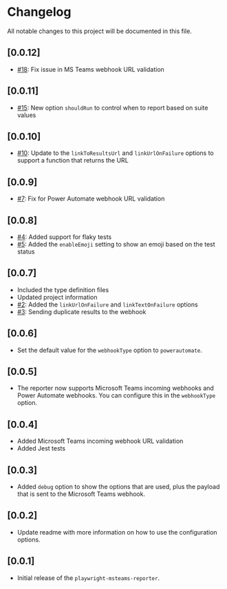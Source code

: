 # Changelog

All notable changes to this project will be documented in this file.

## [0.0.12]

- [#18](https://github.com/playwright-community/playwright-msteams-reporter/issues/18): Fix issue in MS Teams webhook URL validation

## [0.0.11]

- [#15](https://github.com/playwright-community/playwright-msteams-reporter/pull/15): New option `shouldRun` to control when to report based on suite values

## [0.0.10]

- [#10](https://github.com/playwright-community/playwright-msteams-reporter/issues/10): Update to the `linkToResultsUrl` and `linkUrlOnFailure` options to support a function that returns the URL

## [0.0.9]

- [#7](https://github.com/playwright-community/playwright-msteams-reporter/issues/7): Fix for Power Automate webhook URL validation

## [0.0.8]

- [#4](https://github.com/playwright-community/playwright-msteams-reporter/issues/4): Added support for flaky tests
- [#5](https://github.com/playwright-community/playwright-msteams-reporter/issues/5): Added the `enableEmoji` setting to show an emoji based on the test status

## [0.0.7]

- Included the type definition files
- Updated project information
- [#2](https://github.com/playwright-community/playwright-msteams-reporter/issues/2): Added the `linkUrlOnFailure` and `linkTextOnFailure` options
- [#3](https://github.com/playwright-community/playwright-msteams-reporter/issues/3): Sending duplicate results to the webhook

## [0.0.6]

- Set the default value for the `webhookType` option to `powerautomate`.

## [0.0.5]

- The reporter now supports Microsoft Teams incoming webhooks and Power Automate webhooks. You can configure this in the `webhookType` option.

## [0.0.4]

- Added Microsoft Teams incoming webhook URL validation
- Added Jest tests

## [0.0.3]

- Added `debug` option to show the options that are used, plus the payload that is sent to the Microsoft Teams webhook.

## [0.0.2]

- Update readme with more information on how to use the configuration options.

## [0.0.1]

- Initial release of the `playwright-msteams-reporter`.
